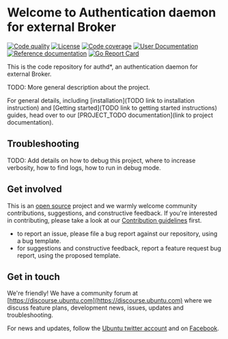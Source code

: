 # Welcome to Authentication daemon for external Broker

[actions-image]: https://github.com/ubuntu/authd/actions/workflows/test.yaml/badge.svg?branch=main
[actions-url]: https://github.com/ubuntu/authd/actions?query=branch%3Amain+event%3Apush

[license-image]: https://img.shields.io/badge/License-GPL3.0-blue.svg

[codecov-image]: https://codecov.io/gh/ubuntu/authd/branch/master/graph/badge.svg
[codecov-url]: https://codecov.io/gh/ubuntu/authd

[user-documentation-image]: https://pkg.go.dev/github.com/ubuntu/authd
[user-documentation-url]: https://pkg.go.dev/github.com/ubuntu/authd

[reference-documentation-image]: https://discouse.ubuntu.com/TODO
[reference-documentation-url]: https://discouse.ubuntu.com/TODO

[goreport-image]: https://goreportcard.com/badge/github.com/ubuntu/authd
[goreport-url]: https://goreportcard.com/report/github.com/ubuntu/authd

[![Code quality][actions-image]][actions-url]
[![License][license-image]](LICENSE)
[![Code coverage][codecov-image]][codecov-url]
[![User Documentation][user-documentation-image]][user-documentation-url]
[![Reference documentation][reference-documentation-image]][reference-documentation-url]
[![Go Report Card][goreport-image]][goreport-url]

This is the code repository for authd*, an authentication daemon for external Broker.

TODO: More general description about the project.

For general details, including [installation](TODO link to installation instruction) and [Getting started](TODO link to getting started instructions) guides, head over to our [PROJECT_TODO documentation](link to project documentation).

## Troubleshooting

TODO: Add details on how to debug this project, where to increase verbosity, how to find logs, how to run in debug mode.

## Get involved

This is an [open source](LICENSE) project and we warmly welcome community contributions, suggestions, and constructive feedback. If you're interested in contributing, please take a look at our [Contribution guidelines](CONTRIBUTING.md) first.

- to report an issue, please file a bug report against our repository, using a bug template.
- for suggestions and constructive feedback, report a feature request bug report, using the proposed template.

## Get in touch

We're friendly! We have a community forum at [https://discourse.ubuntu.com](https://discourse.ubuntu.com) where we discuss feature plans, development news, issues, updates and troubleshooting.

For news and updates, follow the [Ubuntu twitter account](https://twitter.com/ubuntu) and on [Facebook](https://www.facebook.com/ubuntu).
